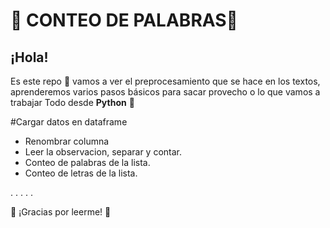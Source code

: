 # 👏 CONTEO DE PALABRAS👏 

## ¡Hola!


Es este repo 🍚 vamos a ver el preprocesamiento que se hace en los textos, aprenderemos varios pasos básicos para sacar provecho o lo que vamos a trabajar Todo desde **Python** 🐍


#Cargar datos en dataframe 

* Renombrar columna
* Leer la observacion, separar y contar.
* Conteo de palabras de la lista.
* Conteo de letras de la lista.


.
.
.
.
.

🦉 ¡Gracias por leerme!  🦉
